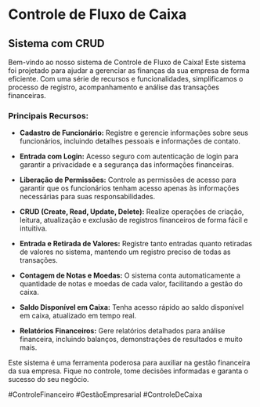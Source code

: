 # Controle de Fluxo de Caixa

## Sistema com CRUD

Bem-vindo ao nosso sistema de Controle de Fluxo de Caixa! Este sistema foi projetado para ajudar a gerenciar as finanças da sua empresa de forma eficiente. Com uma série de recursos e funcionalidades, simplificamos o processo de registro, acompanhamento e análise das transações financeiras.

### Principais Recursos:

- **Cadastro de Funcionário:** Registre e gerencie informações sobre seus funcionários, incluindo detalhes pessoais e informações de contato.

- **Entrada com Login:** Acesso seguro com autenticação de login para garantir a privacidade e a segurança das informações financeiras.

- **Liberação de Permissões:** Controle as permissões de acesso para garantir que os funcionários tenham acesso apenas às informações necessárias para suas responsabilidades.

- **CRUD (Create, Read, Update, Delete):** Realize operações de criação, leitura, atualização e exclusão de registros financeiros de forma fácil e intuitiva.

- **Entrada e Retirada de Valores:** Registre tanto entradas quanto retiradas de valores no sistema, mantendo um registro preciso de todas as transações.

- **Contagem de Notas e Moedas:** O sistema conta automaticamente a quantidade de notas e moedas de cada valor, facilitando a gestão do caixa.

- **Saldo Disponível em Caixa:** Tenha acesso rápido ao saldo disponível em caixa, atualizado em tempo real.

- **Relatórios Financeiros:** Gere relatórios detalhados para análise financeira, incluindo balanços, demonstrações de resultados e muito mais.

Este sistema é uma ferramenta poderosa para auxiliar na gestão financeira da sua empresa. Fique no controle, tome decisões informadas e garanta o sucesso do seu negócio.

#ControleFinanceiro #GestãoEmpresarial #ControleDeCaixa
